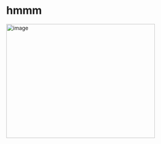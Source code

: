 # hmmm
<img width="394" height="303" alt="image" src="https://github.com/user-attachments/assets/e19279bb-5a1d-40c3-bcc3-e3a812101715" />

